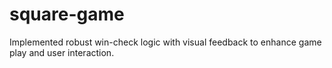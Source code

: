 # square-game
 Implemented robust win-check logic with visual feedback to enhance game play and user interaction.
